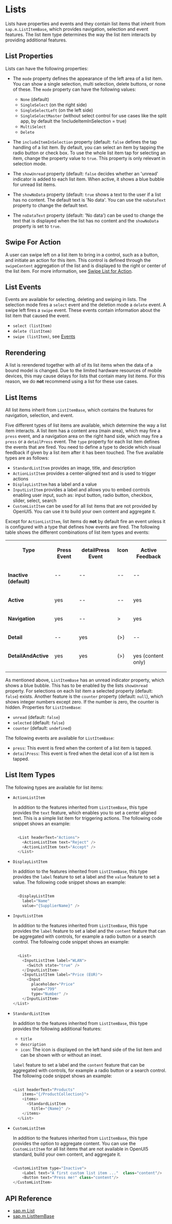<!-- loio1da158152f644ba1ad408a3e982fd3df -->

# Lists

Lists have properties and events and they contain list items that inherit from `sap.m.ListItemBase`, which provides navigation, selection and event features. The list item type determines the way the list item interacts by providing additional features.



## List Properties

Lists can have the following properties:

-   The `mode` property defines the appearance of the left area of a list item. You can show a single selection, multi selection, delete buttons, or none of these. The `mode` property can have the following values:

    -   `None` \(default\)
    -   `SingleSelect` \(on the right side\)
    -   `SingleSelectLeft` \(on the left side\)
    -   `SingleSelectMaster` \(without select control for use cases like the split app, by default the !includeItemInSelection = true\)
    -   `MultiSelect`
    -   `Delete`

-   The `includeItemInSelection` property \(default: `false` defines the tap handling of a list item. By default, you can select an item by tapping the radio button or check box. To use the whole list item tap for selecting an item, change the property value to `true`. This property is only relevant in selection mode.

-   The `showUnread` property \(default: `false` decides whether an 'unread' indicator is added to each list item. When active, it shows a blue bubble for unread list items.
-   The `showNoData` property \(default: `true` shows a text to the user if a list has no content. The default text is 'No data'. You can use the `noDataText` property to change the default text.
-   The `noDataText` property \(default: 'No data'\) can be used to change the text that is displayed when the list has no content and the `showNoData` property is set to `true`.



## Swipe For Action

A user can swipe left on a list item to bring in a control, such as a button, and initiate an action for this item. This control is defined through the `swipeContent` aggregation of the list and is displayed to the right or center of the list item. For more information, see [Swipe List for Action](swipe-for-action-a01822c.md).



## List Events

Events are available for selecting, deleting and swiping in lists. The selection mode fires a `select` event and the deletion mode a `delete` event. A swipe left fires a `swipe` event. These events contain information about the list item that caused the event.

-   `select (listItem)`
-   `delete (listItem)` 
-   `swipe (listItem)`, see [Events](events-e498329.md)



## Rerendering

A list is rerendered together with all of its list items when the data of a bound model is changed. Due to the limited hardware resources of mobile devices, this may cause delays for lists that contain many list items. For this reason, we do **not** recommend using a list for these use cases.



## List Items

All list items inherit from `ListItemBase`, which contains the features for navigation, selection, and event.

Five different types of list items are available, which determine the way a list item interacts. A list item has a content area \(main area\), which may fire a `press` event, and a navigation area on the right hand side, which may fire a `press` or a `detailPress` event. The `type` property for each list item defines the events that are fired. You need to define a type to decide which visual feedback if given by a list item after it has been touched. The five available types are as follows:

-   `StandardListItem` provides an image, title, and description
-   `ActionListItem` provides a center-aligned text and is used to trigger actions
-   `DisplayListItem` has a label and a value
-   `InputListItem` provides a label and allows you to embed controls enabling user input, such as: input button, radio button, checkbox, slider, select, search
-   `CustomListItem` can be used for all list items that are not provided by OpenUI5. You can use it to build your own content and aggregate it.


Except for `ActionListItem`, list items do **not** by default fire an event unless it is configured with a type that defines how events are fired. The following table shows the different combinations of list item types and events:


<table>
<tr>
<th valign="top">

Type

</th>
<th valign="top">

Press Event

</th>
<th valign="top">

detailPress Event

</th>
<th valign="top">

Icon

</th>
<th valign="top">

Active Feedback

</th>
</tr>
<tr>
<td valign="top">

**Inactive \(default\)**

</td>
<td valign="top">

\--

</td>
<td valign="top">

\--

</td>
<td valign="top">

\--

</td>
<td valign="top">

\--

</td>
</tr>
<tr>
<td valign="top">

**Active**

</td>
<td valign="top">

yes

</td>
<td valign="top">

\--

</td>
<td valign="top">

\--

</td>
<td valign="top">

yes

</td>
</tr>
<tr>
<td valign="top">

**Navigation**

</td>
<td valign="top">

yes

</td>
<td valign="top">

\--

</td>
<td valign="top">

\>

</td>
<td valign="top">

yes

</td>
</tr>
<tr>
<td valign="top">

**Detail**

</td>
<td valign="top">

\--

</td>
<td valign="top">

yes

</td>
<td valign="top">

\(\>\)

</td>
<td valign="top">

\--

</td>
</tr>
<tr>
<td valign="top">

**DetailAndActive**

</td>
<td valign="top">

yes

</td>
<td valign="top">

yes

</td>
<td valign="top">

\(\>\)

</td>
<td valign="top">

yes \(content only\)

</td>
</tr>
</table>

As mentioned above, `ListItemBase` has an unread indicator property, which shows a blue bubble. This has to be enabled by the lists `showUnread` property. For selections on each list item a selected property \(default: `false`\) exists. Another feature is the `counter` property \(default: `null`\), which shows integer numbers except zero. If the number is zero, the counter is hidden. Properties for `ListItemBase`:

-   `unread` \(default: `false`\)
-   `selected` \(default: `false`\)
-   `counter` \(default: `undefined`\)

The following events are available for `ListItemBase`:

-   `press`: This event is fired when the content of a list item is tapped.
-   `detailPress`: This event is fired when the detail icon of a list item is tapped.



## List Item Types

The following types are available for list items:

-   `ActionListItem`

    In addition to the features inherited from `ListItemBase`, this type provides the `text` feature, which enables you to set a center aligned text. This is a simple list item for triggering actions. The following code snippet shows an example:

    ```js
    
      <List headerText="Actions">
        <ActionListItem text="Reject" />
        <ActionListItem text="Accept" />
      </List>
    
    ```

-   `DisplayListItem`

    In addition to the features inherited from `ListItemBase`, this type provides the `label` feature to set a label and the `value` feature to set a value. The following code snippet shows an example:

    ```js
    
      <DisplayListItem
        label="Name"
        value="{SupplierName}" />
    
    ```

-   `InputListItem`

    In addition to the features inherited from `ListItemBase`, this type provides the `label` feature to set a label and the `content` feature that can be aggregated with controls, for example a radio button or a search control. The following code snippet shows an example:

    ```js
    
      <List>
        <InputListItem label="WLAN">
          <Switch state="true" />
        </InputListItem>
        <InputListItem label="Price (EUR)">
          <Input
            placeholder="Price"
            value="799"
            type="Number" />
        </InputListItem>
    </List>
    
    ```

-   `StandardListItem`

    In addition to the features inherited from `ListItemBase`, this type provides the following additional features:

    -   `title`
    -   `description`
    -   `icon`: The icon is displayed on the left hand side of the list item and can be shown with or without an inset.

    `label` feature to set a label and the `content` feature that can be aggregated with controls, for example a radio button or a search control. The following code snippet shows an example:

    ```js
    
    <List headerText="Products"
        items="{/ProductCollection}">
        <items>
          <StandardListItem
            title="{Name}" />
        </items>
      </List>
    ```

-   `CustomListItem`

    In addition to the features inherited from `ListItemBase`, this type provides the option to aggregate content. You can use the `CustomListItem` for all list items that are not available in OpenUI5 standard, build your own content, and aggregate it.

    ```js
    
    <CustomListItem type="Inactive">
        <Label text="A first custom list item ..."  class="content"/>
        <Button text="Press me!" class="content"/>
    </CustomListItem>
    
    ```




## API Reference

-   [sap.m.List](https://ui5.sap.com/#/api/sap.m.List)
-   [sap.m.ListItemBase](https://ui5.sap.com/#/api/sap.m.ListItemBase)

